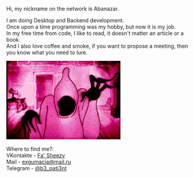 Hi, my nickname on the network is Abanazar.  
  
I am doing Desktop and Backend development.  
Once upon a time programming was my hobby, but now it is my job.  
In my free time from code, I like to read, it doesn't matter an article or a book.  
And I also love coffee and smoke, if you want to propose a meeting, then you know what you need to lure.  

![](https://github.com/Apanazar/stuprum/blob/master/abanazar.gif)

Where to find me?:  
VKontakte - [Fa' Sheezy](https://vk.com/abanazar)  
Mail - exgumacia@mail.ru  
Telegram - [@b3_pati3nt](https://t.me/b3_pati3nt)  

